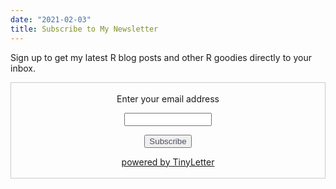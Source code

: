 ```yaml
---
date: "2021-02-03"
title: Subscribe to My Newsletter
---
```


Sign up to get my latest R blog posts and other R goodies directly to your inbox.

<form style="border:1px solid #ccc;padding:3px;text-align:center;" action="https://tinyletter.com/thomasadventure" method="post" target="popupwindow" onsubmit="window.open('https://tinyletter.com/thomasadventure', 'popupwindow', 'scrollbars=yes,width=800,height=600');return true">
  <p>
    <label for="tlemail">Enter your email address</label>
  </p>
  <p>
    <input type="text" style="width:140px" name="email" id="tlemail" />
  </p>
    <input type="hidden" value="1" name="embed"/>
    <input type="submit" value="Subscribe" style="color:#494F5C;" />
  <p>
    <a href="https://tinyletter.com" target="_blank">powered by TinyLetter</a>
  </p>
</form>
